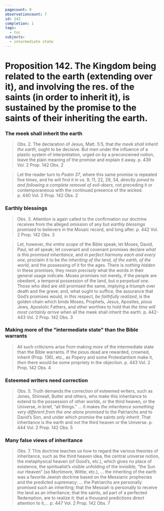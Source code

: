 ```yaml
---
pagecount: 9
observationcount: 7
id: 142
completion: 1
tags:
  - toc
subjects:
  - intermediate state
---
```

# Proposition 142. The Kingdom being related to the earth (extending over it), and involving the res. of the saints (in order to inherit it), is sustained by the promise to the saints of their inheriting the earth.
### The meek shall inherit the earth
>Obs. 2. The declaration of Jesus, Matt. 5:5, that *the meek shall inherit the earth*, ought to be decisive. But men under the influence of a plastic system of interpretation, urged on by a preconceived notion, leave the plain meaning of the promise and explain it away.
>p. 439 Vol. 2 Prop. 142 Obs. 2

>Let the reader turn to *Psalm 37*, where this same promise is repeated five times, and he will find it in vs. 9, 11, 22, 29, 34, *directly joined to and following a complete removal of evil-doers,* not preceding it or contemporaneous with the continued presence of the wicked.  
>p. 440 Vol. 2 Prop. 142 Obs. 2
### Earthly blessings
>Obs. 3. Attention is again called to the confirmation our doctrine receives from the alleged omission of any but *earthly blessings* promised to believers in the Mosaic record, and long after.
>p. 442 Vol. 2 Prop. 142 Obs. 3

>Let, however, *the entire scope* of the Bible speak; let Moses, David, Paul, let *all* speak; let covenant and covenant promises declare *what is this promised inheritance*, and *in perfect harmony each and every one*, proclaim it to be *the inheriting of the land, of the earth, of the world*, and the possessing of it for the ages. There is *nothing hidden* in these promises; they *mean precisely* what the words in their general usage indicate. Moses promises not merely, if the people are obedient, a temporal possession of the land, but *a perpetual one*. Those who died are still promised the same, implying a triumph over death and the grave; and, what ought to suffice, the assurance that God’s promises would, in this respect, *be faithfully realized*, is the golden chain which binds Moses, Prophets, Jesus, Apostles, pious Jews, Apostolic Fathers, and other worthies to hold that *the time will most certainly arrive* when all the meek shall inherit the earth.
>p. 442-443 Vol. 2 Prop. 142 Obs. 3
### Making more of the "intermediate state" than the Bible warrants
>All such criticisms arise from making *more* of the intermediate state than the Bible warrants. If the pious dead are rewarded, crowned, inherit (Prop. 136), etc., as Popery and some Protestantism make it, *then* there would be some propriety in the objection.
>p. 443 Vol. 2 Prop. 142 Obs.  4
### Esteemed writers need correction
>Obs. 5. Truth demands the correction of esteemed writers, such as Jones, Shimeall, Butler and others, who make this inheritance to extend to the possession of other worlds, or the third heaven, or the Universe, in brief, “all things.”
>...
>it makes *the inheritance something very different from the one alone promised* to the Patriarchs and to David’s Son, and under which promise the saints *only inherit*. That inheritance is the earth and *not* the third heaven or the Universe.
>p. 444 Vol. 2 Prop. 142 Obs.  5
### Many false views of inheritance
>Obs. 7. This doctrine teaches us how to regard the various theories of inheritance, such as the third heaven idea, the central universe notion, the metaphysical heaven (of Good’s, etc.), which gives no place of existence, the spiritualist’s visible unfolding of the invisible, “the Sun our Heaven” (so Mortimore, Wittie, etc.),
>...
>the inheriting of the earth was a favorite Jewish doctrine based on the Messianic prophecies and the predicted supremacy;
>...
>the Patriarchs are personally promised such an inheriting; that the Messiah is personally to receive the land as an inheritance; that the saints, ad part of a perfected Redemption, are to realize it; that a thousand predictions direct attention to it,...
>p. 447 Vol. 2 Prop. 142 Obs.  7



